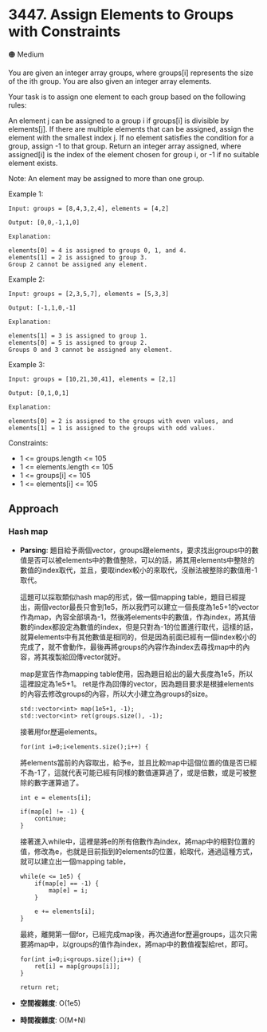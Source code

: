 # 3447. Assign Elements to Groups with Constraints

🟠 Medium

You are given an integer array groups, where groups[i] represents the size of the ith group. You are also given an integer array elements.

Your task is to assign one element to each group based on the following rules:

An element j can be assigned to a group i if groups[i] is divisible by elements[j].
If there are multiple elements that can be assigned, assign the element with the smallest index j.
If no element satisfies the condition for a group, assign -1 to that group.
Return an integer array assigned, where assigned[i] is the index of the element chosen for group i, or -1 if no suitable element exists.

Note: An element may be assigned to more than one group.

Example 1:
```
Input: groups = [8,4,3,2,4], elements = [4,2]

Output: [0,0,-1,1,0]

Explanation:

elements[0] = 4 is assigned to groups 0, 1, and 4.
elements[1] = 2 is assigned to group 3.
Group 2 cannot be assigned any element.
```

Example 2:
```
Input: groups = [2,3,5,7], elements = [5,3,3]

Output: [-1,1,0,-1]

Explanation:

elements[1] = 3 is assigned to group 1.
elements[0] = 5 is assigned to group 2.
Groups 0 and 3 cannot be assigned any element.
```

Example 3:
```
Input: groups = [10,21,30,41], elements = [2,1]

Output: [0,1,0,1]

Explanation:

elements[0] = 2 is assigned to the groups with even values, and elements[1] = 1 is assigned to the groups with odd values.
```

Constraints:
- 1 <= groups.length <= 105
- 1 <= elements.length <= 105
- 1 <= groups[i] <= 105
- 1 <= elements[i] <= 105

## Approach
### Hash map
- **Parsing**: 
    題目給予兩個vector，groups跟elements，要求找出groups中的數值是否可以被elements中的數值整除，可以的話，將其用elements中整除的數值的index取代，並且，要取index較小的來取代，沒辦法被整除的數值用-1取代。

    這題可以採取類似hash map的形式，做一個mapping table，題目已經提出，兩個vector最長只會到1e5，所以我們可以建立一個長度為1e5+1的vector作為map，內容全部填為-1，然後將elements中的數值，作為index，將其倍數的index都設定為數值的index，但是只對為-1的位置進行取代，這樣的話，就算elements中有其他數值是相同的，但是因為前面已經有一個index較小的完成了，就不會動作，最後再將groups的內容作為index去尋找map中的內容，將其複製給回傳vector就好。

    map是宣告作為mapping table使用，因為題目給出的最大長度為1e5，所以這裡設定為1e5+1。
    ret是作為回傳的vector，因為題目要求是根據elements的內容去修改groups的內容，所以大小建立為groups的size。
    ```
    std::vector<int> map(1e5+1, -1);
    std::vector<int> ret(groups.size(), -1);
    ```

    接著用for歷遍elements。
    ```
    for(int i=0;i<elements.size();i++) {
    ```

    將elements當前的內容取出，給予e，並且比較map中這個位置的值是否已經不為-1了，這就代表可能已經有同樣的數值運算過了，或是倍數，或是可被整除的數字運算過了。
    ```
    int e = elements[i];

    if(map[e] != -1) {
        continue;
    }
    ```

    接著進入while中，這裡是將e的所有倍數作為index，將map中的相對位置的值，修改為e，也就是目前指到的elements的位置，給取代，通過這種方式，就可以建立出一個mapping table，
    ```
    while(e <= 1e5) {
        if(map[e] == -1) {
            map[e] = i;
        }

        e += elements[i];
    }
    ```

    最終，離開第一個for，已經完成map後，再次通過for歷遍groups，這次只需要將map中，以groups的值作為index，將map中的數值複製給ret，即可。
    ```
    for(int i=0;i<groups.size();i++) {
        ret[i] = map[groups[i]];
    }

    return ret;
    ```
- **空間複雜度**: O(1e5)
- **時間複雜度**: O(M+N)